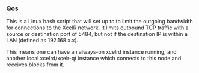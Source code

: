 ### Qos ###

This is a Linux bash script that will set up tc to limit the outgoing bandwidth for connections to the XcelR network. It limits outbound TCP traffic with a source or destination port of 5484, but not if the destination IP is within a LAN (defined as 192.168.x.x).

This means one can have an always-on xcelrd instance running, and another local xcelrd/xcelr-qt instance which connects to this node and receives blocks from it.
